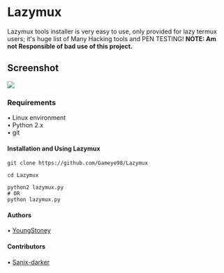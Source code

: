 # Lazymux
Lazymux tools installer is very easy to use, only provided for lazy termux users; it's huge list of Many Hacking tools and PEN TESTING!
**NOTE: Am not Responsible of bad use of this project.**

## Screenshot
<img src="core/lazymux2.png">

### Requirements
• Linux environment<br>
• Python 2.x<br>
• git<br>

#### Installation and Using Lazymux
```shell
git clone https://github.com/Gameye98/Lazymux
 
cd Lazymux

python2 lazymux.py
# OR
python lazymux.py
```

#### Authors
• [YoungStoney](https://github.com/YoungStoney)

#### Contributors
• [Sanix-darker](https://github.com/Sanix-Darker)
